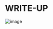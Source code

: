 # WRITE-UP

![image](https://github.com/user-attachments/assets/e3c48237-35b3-4701-8554-cef55de4af91)
